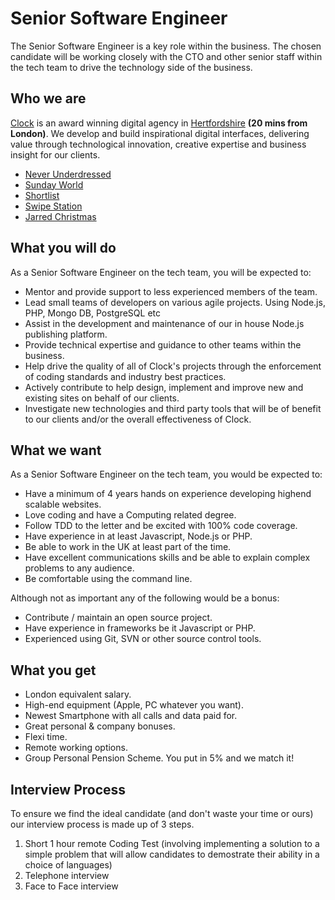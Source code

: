 # Senior Software Engineer

The Senior Software Engineer is a key role within the business. The chosen candidate will be working closely with the CTO and other senior staff within the tech team to drive the technology side of the business.

## Who we are
[Clock](http://www.clock.co.uk) is an award winning digital agency in [Hertfordshire](http://maps.google.co.uk/maps?q=clock+limited+wd4+8rq&hl=en&sll=51.693441,-0.436912&sspn=0.010734,0.022724&gl=uk&z=16)  **(20 mins from London)**. We develop and build inspirational digital interfaces, delivering value through technological innovation, creative expertise and business insight for our clients.

* [Never Underdressed](http://www.neverunderdressed.com)
* [Sunday World](http://www.sundayworld.com)
* [Shortlist](http://www.shortlist.com)
* [Swipe Station](http://www.swipestation.co.uk)
* [Jarred Christmas](http://www.jarredchristmas.com)

## What you will do
As a Senior Software Engineer on the tech team, you will be expected to:

* Mentor and provide support to less experienced members of the team.
* Lead small teams of developers on various agile projects. Using Node.js, PHP, Mongo DB, PostgreSQL etc
* Assist in the development and maintenance of our in house Node.js publishing platform.
* Provide technical expertise and guidance to other teams within the business.
* Help drive the quality of all of Clock's projects through the enforcement of coding standards and industry best practices.
* Actively contribute to help design, implement and improve new and existing sites on behalf of our clients.
* Investigate new technologies and third party tools that will be of benefit to our clients and/or the overall effectiveness of Clock.

## What we want
As a Senior Software Engineer on the tech team, you would be expected to:

* Have a minimum of 4 years hands on experience developing highend scalable websites.
* Love coding and have a Computing related degree.
* Follow TDD to the letter and be excited with 100% code coverage.
* Have experience in at least Javascript, Node.js or PHP.
* Be able to work in the UK at least part of the time.
* Have excellent communications skills and be able to explain complex problems to any audience.
* Be comfortable using the command line.

Although not as important any of the following would be a bonus:

* Contribute / maintain an open source project.
* Have experience in frameworks be it Javascript or PHP.
* Experienced using Git, SVN or other source control tools.

## What you get

* London equivalent salary.
* High-end equipment (Apple, PC whatever you want).
* Newest Smartphone with all calls and data paid for.
* Great personal & company bonuses.
* Flexi time.
* Remote working options.
* Group Personal Pension Scheme. You put in 5% and we match it!

## Interview Process
To ensure we find the ideal candidate (and don't waste your time or ours) our interview process is made up of 3 steps.

1. Short 1 hour remote Coding Test (involving implementing a solution to a simple problem that will allow candidates to demostrate their ability in a choice of languages)
2. Telephone interview
3. Face to Face interview
